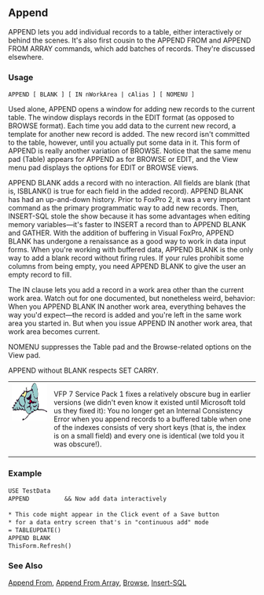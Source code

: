 ## Append

APPEND lets you add individual records to a table, either interactively or behind the scenes. It's also first cousin to the APPEND FROM and APPEND FROM ARRAY commands, which add batches of records. They're discussed elsewhere.

### Usage

```foxpro
APPEND [ BLANK ] [ IN nWorkArea | cAlias ] [ NOMENU ]
```

Used alone, APPEND opens a window for adding new records to the current table. The window displays records in the EDIT format (as opposed to BROWSE format). Each time you add data to the current new record, a template for another new record is added. The new record isn't committed to the table, however, until you actually put some data in it. This form of APPEND is really another variation of BROWSE. Notice that the same menu pad (Table) appears for APPEND as for BROWSE or EDIT, and the View menu pad displays the options for EDIT or BROWSE views.

APPEND BLANK adds a record with no interaction. All fields are blank (that is, ISBLANK() is true for each field in the added record). APPEND BLANK has had an up-and-down history. Prior to FoxPro 2, it was a very important command as the primary programmatic way to add new records. Then, INSERT-SQL stole the show because it has some advantages when editing memory variables&mdash;it's faster to INSERT a record than to APPEND BLANK and GATHER. With the addition of buffering in Visual FoxPro, APPEND BLANK has undergone a renaissance as a good way to work in data input forms. When you're working with buffered data, APPEND BLANK is the only way to add a blank record without firing rules. If your rules prohibit some columns from being empty, you need APPEND BLANK to give the user an empty record to fill.

The IN clause lets you add a record in a work area other than the current work area. Watch out for one documented, but nonetheless weird, behavior: When you APPEND BLANK IN another work area, everything behaves the way you'd expect&mdash;the record is added and you're left in the same work area you started in. But when you issue APPEND IN another work area, that work area becomes current.

NOMENU suppresses the Table pad and the Browse-related options on the View pad.

APPEND without BLANK respects SET CARRY.

<table>
<tr>
  <td width="17%" valign="top">
<img width="95" height="77" src="fixbug1.gif">
  </td>
  <td width=83%>
  <p>VFP 7 Service Pack 1 fixes a relatively obscure bug in earlier versions (we didn't even know it existed until Microsoft told us they fixed it): You no longer get an Internal Consistency Error when you append records to a buffered table when one of the indexes consists of very short keys (that is, the index is on a small field) and every one is identical (we told you it was obscure!).</p>
  </td>
 </tr>
</table>

### Example

```foxpro
USE TestData
APPEND          && Now add data interactively

* This code might appear in the Click event of a Save button
* for a data entry screen that's in "continuous add" mode
= TABLEUPDATE()
APPEND BLANK
ThisForm.Refresh()
```
### See Also

[Append From](s4g059.md), [Append From Array](s4g215.md), [Browse](s4g062.md), [Insert-SQL](s4g080.md)
